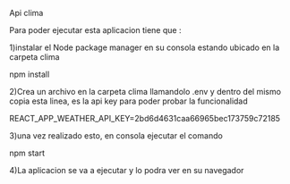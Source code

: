 Api clima

Para poder ejecutar esta aplicacion tiene que :

1)instalar el Node package manager en su consola estando ubicado en la carpeta clima

 npm install
 
2)Crea un archivo en la carpeta clima llamandolo .env y dentro del mismo copia esta linea, es la api key para poder probar la funcionalidad 

REACT_APP_WEATHER_API_KEY=2bd6d4631caa66965bec173759c72185

3)una vez realizado esto, en consola ejecutar el comando

 npm start 

4)La aplicacion se va a ejecutar y lo podra ver en su navegador
